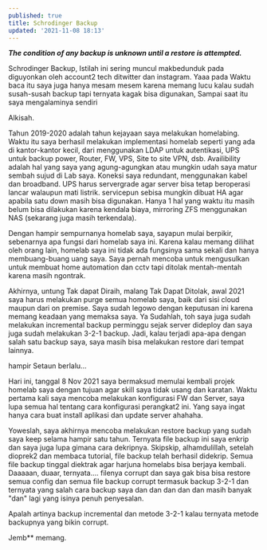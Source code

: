 ```yaml
---
published: true
title: Schrodinger Backup
updated: '2021-11-08 18:13'
---
```


_**The condition of any backup is unknown until a restore is attempted.**_

Schrodinger Backup, Istilah ini sering muncul makbedunduk pada diguyonkan oleh account2 tech ditwitter dan instagram. Yaaa pada Waktu baca itu saya juga hanya mesam mesem karena memang lucu kalau sudah susah-susah backup tapi ternyata  kagak bisa digunakan, Sampai saat itu saya mengalaminya sendiri

Alkisah.

Tahun 2019-2020 adalah tahun kejayaan saya melakukan homelabing. Waktu itu saya berhasil melakukan implementasi homelab  seperti yang ada di kantor-kantor kecil, dari menggunakan LDAP untuk autentikasi, UPS untuk backup power, Router, FW, VPS, Site to site VPN, dsb. Availibility adalah hal yang saya yang agung-agungkan atau mungkin udah saya matur sembah sujud di Lab saya. Koneksi saya redundant, menggunakan kabel dan broadband. UPS harus servergrade agar server bisa tetap beroperasi lancar walaupun mati listrik. servicepun sebisa mungkin dibuat HA agar apabila satu down masih bisa digunakan. 
Hanya 1 hal yang waktu itu masih belum bisa dilakukan karena kendala biaya, mirroring ZFS menggunakan NAS (sekarang juga masih terkendala). 

Dengan hampir sempurnanya homelab saya, sayapun mulai berpikir, sebenarnya apa fungsi dari homelab saya ini. Karena kalau memang dilihat oleh orang lain, homelab saya ini tidak ada fungsinya sama sekali dan hanya membuang-buang uang saya. Saya pernah mencoba untuk mengusulkan untuk membuat home automation dan cctv tapi ditolak mentah-mentah karena masih ngontrak. 

Akhirnya, untung Tak dapat Diraih, malang Tak Dapat Ditolak, awal 2021 saya harus melakukan purge semua homelab saya, baik dari sisi cloud maupun dari on premise. Saya sudah legowo dengan keputusan ini karena memang keadaan yang memaksa saya. Ya Sudahlah, toh saya juga sudah melakukan incremental backup perminggu sejak server dideploy dan saya juga sudah melakukan 3-2-1 backup. Jadi, kalau terjadi apa-apa dengan salah satu backup saya, saya masih bisa melakukan restore dari tempat lainnya.

hampir Setaun berlalu...

Hari ini, tanggal 8 Nov 2021 saya bermaksud memulai kembali projek homelab saya dengan tujuan agar skill saya tidak usang dan karatan. Waktu pertama kali saya mencoba melakukan konfigurasi FW dan Server, saya lupa semua hal tentang cara konfigurasi perangkat2 ini. Yang saya ingat hanya cara buat install aplikasi dan update server ahahaha. 

Yoweslah, saya akhirnya mencoba melakukan restore backup yang sudah saya keep selama hampir satu tahun. Ternyata file backup ini saya enkrip dan saya juga lupa gimana cara dekripnya. Skipskip, alhamdulillah, setelah dioprek2 dan membaca tutorial, file backup telah berhasil didekrip. Semua file backup tinggal diektrak agar harjuna homelabs bisa berjaya kembali. Daaaaan, duaar,  ternyata.... filenya corrupt dan saya gak bisa bisa restore semua config dan semua file backup corrupt termasuk backup 3-2-1 dan ternyata yang salah cara backup saya dan dan dan dan dan masih banyak "dan" lagi yang isinya penuh penyesalan. 

Apalah artinya backup incremental dan metode 3-2-1 kalau ternyata metode backupnya yang bikin corrupt.

Jemb** memang.
